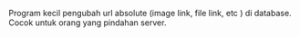 Program kecil pengubah url absolute (image link, file link, etc ) di database. Cocok untuk orang yang pindahan server.
